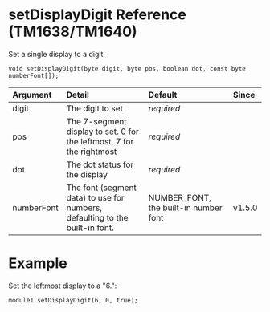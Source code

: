 # setDisplayDigit Reference (TM1638/TM1640) #

Set a single display to a digit.

```
void setDisplayDigit(byte digit, byte pos, boolean dot, const byte numberFont[]);
```

| Argument | Detail | Default | Since |
|:---------|:-------|:--------|:------|
| digit    | The digit to set | _required_ |       |
| pos      | The 7-segment display to set. 0 for the leftmost, 7 for the rightmost | _required_ |       |
| dot      | The dot status for the display | _required_ |       |
| numberFont | The font (segment data) to use for numbers, defaulting to the built-in font. | NUMBER\_FONT, the built-in number font | v1.5.0 |

# Example #

Set the leftmost display to a "6.":
```
module1.setDisplayDigit(6, 0, true);
```